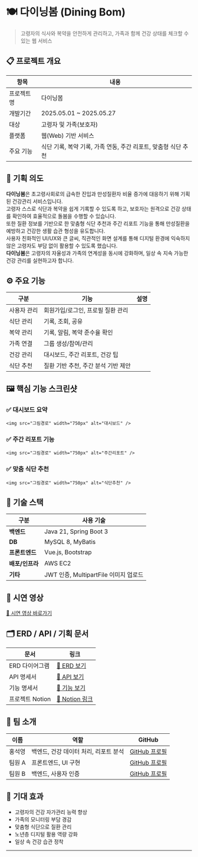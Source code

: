 # 🍽️ 다이닝봄 (Dining Bom)

> 고령자의 식사와 복약을 안전하게 관리하고, 가족과 함께 건강 상태를 체크할 수 있는 웹 서비스

## 📋 프로젝트 개요

| 항목 | 내용 |
|------|------|
| 프로젝트명 | 다이닝봄 |
| 개발기간 | 2025.05.01 ~ 2025.05.27 |
| 대상 | 고령자 및 가족(보호자) |
| 플랫폼 | 웹(Web) 기반 서비스 |
| 주요 기능 | 식단 기록, 복약 기록, 가족 연동, 주간 리포트, 맞춤형 식단 추천 |

## 🎯 기획 의도

**다이닝봄**은 초고령사회로의 급속한 진입과 만성질환자 비율 증가에 대응하기 위해 기획된 건강관리 서비스입니다.  
고령자 스스로 식단과 복약을 쉽게 기록할 수 있도록 하고, 보호자는 원격으로 건강 상태를 확인하여 효율적으로 돌봄을 수행할 수 있습니다.  
또한 질환 정보를 기반으로 한 맞춤형 식단 추천과 주간 리포트 기능을 통해 만성질환을 예방하고 건강한 생활 습관 형성을 유도합니다.  
사용자 친화적인 UI/UX와 큰 글씨, 직관적인 화면 설계를 통해 디지털 환경에 익숙하지 않은 고령자도 부담 없이 활용할 수 있도록 했습니다.  
**다이닝봄**은 고령자의 자율성과 가족의 연계성을 동시에 강화하며, 일상 속 지속 가능한 건강 관리를 실현하고자 합니다.

## ⚙️ 주요 기능

| 구분 | 기능 | 설명 |
|------|------|------|
| 사용자 관리 | 회원가입/로그인, 프로필 질환 관리 |
| 식단 관리 | 기록, 조회, 공유 |
| 복약 관리 | 기록, 알림, 복약 준수율 확인 |
| 가족 연결 | 그룹 생성/참여/관리 |
| 건강 관리 | 대시보드, 주간 리포트, 건강 팁 |
| 식단 추천 | 질환 기반 추천, 주간 분석 기반 제안 |

## 🖼️ 핵심 기능 스크린샷

### ✅ 대시보드 요약
<!-- 여기에 그림 추가: width="750px" -->
`<img src="그림경로" width="750px" alt="대시보드" />`

### ✅ 주간 리포트 기능
<!-- 여기에 그림 추가: width="750px" -->
`<img src="그림경로" width="750px" alt="주간리포트" />`

### ✅ 맞춤 식단 추천
<!-- 여기에 그림 추가: width="750px" -->
`<img src="그림경로" width="750px" alt="식단추천" />`

## 🔧 기술 스택

| 구분 | 사용 기술 |
|------|-----------|
| **백엔드** | Java 21, Spring Boot 3 |
| **DB** | MySQL 8, MyBatis |
| **프론트엔드** | Vue.js, Bootstrap |
| **배포/인프라** | AWS EC2 |
| **기타** | JWT 인증, MultipartFile 이미지 업로드 |

## 🎥 시연 영상
<!-- 유튜브 링크 입력 -->
[🔗 시연 영상 바로가기](https://youtu.be/your_video_link)

## 🗂 ERD / API / 기획 문서

| 문서 | 링크 |
|------|------|
| ERD 다이어그램 | [📌 ERD 보기](https://www.erdcloud.com/d/your_link) |
| API 명세서 | [📌 API 보기](https://documenter.getpostman.com/view/your_link) |
| 기능 명세서 | [📌 기능 보기](https://docs.google.com/spreadsheets/d/your_link) |
| 프로젝트 Notion | [📌 Notion 링크](https://www.notion.so/ssafy-jinhyeok/1ee7f669b13380b6aa6dc3c2a50bc56e?pvs=4) |

## 👥 팀 소개

| 이름 | 역할 | GitHub |
|------|------|--------|
| 홍석영 | 백엔드, 건강 데이터 처리, 리포트 분석 | [GitHub 프로필](https://github.com/사용자명) |
| 팀원 A | 프론트엔드, UI 구현 | [GitHub 프로필](https://github.com/팀원A) |
| 팀원 B | 백엔드, 사용자 인증 | [GitHub 프로필](https://github.com/팀원B) |

## 🌟 기대 효과

- 고령자의 건강 자가관리 능력 향상
- 가족의 모니터링 부담 경감
- 맞춤형 식단으로 질환 관리
- 노년층 디지털 활용 역량 강화
- 일상 속 건강 습관 정착

---


